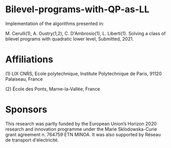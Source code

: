 # Bilevel-programs-with-QP-as-LL

Implementation of the algorithms presented in: 

M. Cerulli(1), A. Oustry(1,2), C. D'Ambrosio(1), L. Liberti(1). Solving a class of bilevel programs with quadratic lower level, Submitted, 2021.

# Affiliations
(1) LIX CNRS, Ecole polytechnique, Institute Polytechnique de Paris, 91120 Palaiseau, France

(2) École des Ponts, Marne-la-Vallée, France

# Sponsors
This research was partly funded by the European Union’s Horizon 2020 research and innovation programme under the Marie Sklodowska-Curie grant agreement n. 764759 ETN MINOA. 
It was also supported by Réseau de transport d'électricité.

